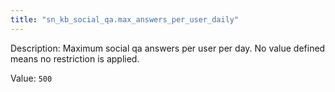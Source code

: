 ```yaml
---
title: "sn_kb_social_qa.max_answers_per_user_daily"
---
```


Description: Maximum social qa answers per user per day.
No value defined means no restriction is applied.

Value: `500`